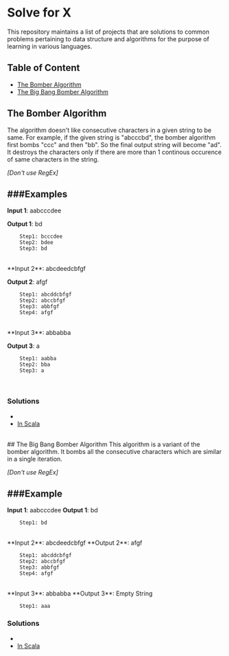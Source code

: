 # Solve for X
This repository maintains a list of projects that are solutions to common problems pertaining to data structure and algorithms for the purpose of learning in various languages.

## Table of Content
- [The Bomber Algorithm](#the-bomber-algorithm)
- [The Big Bang Bomber Algorithm](#the-big-bang-bomber-algorithm)

## The Bomber Algorithm
The algorithm doesn't like consecutive characters in a given string to be same. For example, if the given string is "abcccbd", the bomber algorithm first bombs "ccc" and then "bb". So the final output string will become "ad". It destroys the characters only if there are more than 1 continous occurence of same characters in the string.

*[Don't use RegEx]*

###Examples
-

**Input 1**: aabcccdee

**Output 1**: bd
```
	Step1: bcccdee
	Step2: bdee
	Step3: bd
```
<br/>
**Input 2**: abcdeedcbfgf

**Output 2**: afgf

```
	Step1: abcddcbfgf
	Step2: abccbfgf
	Step3: abbfgf
	Step4: afgf
```
<br/>
**Input 3**: abbabba

**Output 3**: a

```
	Step1: aabba
	Step2: bba
	Step3: a
```
<br/>

### Solutions
-
- [In Scala](https://github.com/codingkapoor/solve-for-x/blob/master/scala/src/main/scala/com/codingkapoor/P01.scala)

<br/>
## The Big Bang Bomber Algorithm
This algorithm is a variant of the bomber algorithm. It bombs all the consecutive characters which are similar in a single iteration.

*[Don't use RegEx]*

###Example
-

**Input 1**: aabcccdee
**Output 1**: bd

```
	Step1: bd
```
<br/>
**Input 2**: abcdeedcbfgf
**Output 2**: afgf

```
	Step1: abcddcbfgf
	Step2: abccbfgf
	Step3: abbfgf
	Step4: afgf
```
<br/>
**Input 3**: abbabba
**Output 3**: Empty String

```
	Step1: aaa
```


### Solutions
-
- [In Scala](https://github.com/codingkapoor/solve-for-x/blob/master/scala/src/main/scala/com/codingkapoor/P02.scala)
